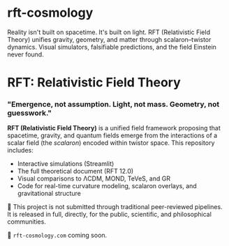 # rft-cosmology
Reality isn't built on spacetime. It's built on light. RFT (Relativistic Field Theory) unifies gravity, geometry, and matter through scalaron–twistor dynamics. Visual simulators, falsifiable predictions, and the field Einstein never found.

# RFT: Relativistic Field Theory

### "Emergence, not assumption. Light, not mass. Geometry, not guesswork."

**RFT (Relativistic Field Theory)** is a unified field framework proposing that spacetime, gravity, and quantum fields emerge from the interactions of a scalar field (the *scalaron*) encoded within twistor space. This repository includes:

- Interactive simulations (Streamlit)
- The full theoretical document (RFT 12.0)
- Visual comparisons to ΛCDM, MOND, TeVeS, and GR
- Code for real-time curvature modeling, scalaron overlays, and gravitational structure

📌 This project is not submitted through traditional peer-reviewed pipelines. It is released in full, directly, for the public, scientific, and philosophical communities.

📡 `rft-cosmology.com` coming soon.
